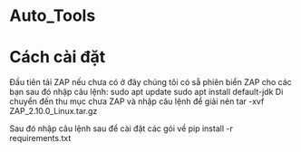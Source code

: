 # Auto_Tools
# Cách cài đặt
Đầu tiên tải ZAP nếu chưa có ở đây chúng tôi có sẵ phiên biển ZAP cho các bạn
sau đó nhập câu lệnh:
  sudo apt update
  sudo apt install default-jdk
Di chuyển đến thu mục chưa ZAP và nhập câu lệnh để giải nén
  tar -xvf ZAP_2.10.0_Linux.tar.gz

Sau đó nhập câu lệnh sau để cài đặt các gói về
  pip install -r requirements.txt

